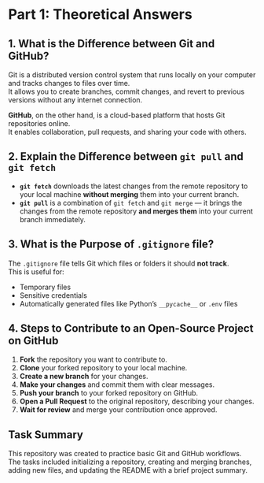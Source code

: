 # Part 1: Theoretical Answers

## 1. What is the Difference between Git and GitHub?

Git is a distributed version control system that runs locally on your computer and tracks changes to files over time.  
It allows you to create branches, commit changes, and revert to previous versions without any internet connection.  

**GitHub**, on the other hand, is a cloud-based platform that hosts Git repositories online.  
It enables collaboration, pull requests, and sharing your code with others.


## 2. Explain the Difference between `git pull` and `git fetch`

- **`git fetch`** downloads the latest changes from the remote repository to your local machine **without merging** them into your current branch.  
- **`git pull`** is a combination of `git fetch` and `git merge` — it brings the changes from the remote repository **and merges them** into your current branch immediately.


## 3. What is the Purpose of `.gitignore` file?

The `.gitignore` file tells Git which files or folders it should **not track**.  
This is useful for:  
- Temporary files  
- Sensitive credentials  
- Automatically generated files like Python’s `__pycache__` or `.env` files


## 4. Steps to Contribute to an Open‑Source Project on GitHub

1. **Fork** the repository you want to contribute to.  
2. **Clone** your forked repository to your local machine.  
3. **Create a new branch** for your changes.  
4. **Make your changes** and commit them with clear messages.  
5. **Push your branch** to your forked repository on GitHub.  
6. **Open a Pull Request** to the original repository, describing your changes.  
7. **Wait for review** and merge your contribution once approved.

## Task Summary

This repository was created to practice basic Git and GitHub workflows.  
The tasks included initializing a repository, creating and merging branches,  
adding new files, and updating the README with a brief project summary.


